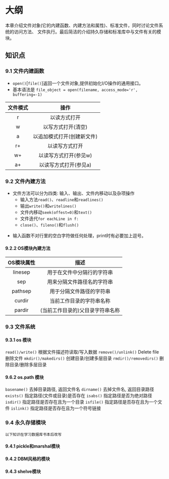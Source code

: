 # 大纲
本章介绍文件对象(它的内建函数、内建方法和属性)、标准文件，同时讨论文件系统的访问方法、
文件执行。最后简洁的介绍持久存储和标准库中与文件有关的模块。

## 知识点
### 9.1 文件内建函数
- `open()`[`file()`]返回一个文件对象,提供初始化I/O操作的通用接口。
- 基本语法是 `file_object = open(filename, access_mode='r', buffering=-1)`

|文件模式|操作|
|:-:|:-:|
|r|以读方式打开|
|w|以写方式打开(清空)|
|a|以追加模式打开(创建新文件)|
|r+|以读写方式打开|
|w+|以读写方式打开(参见w)|
|a+|以读写方式打开(参见a)|
### 9.2 文件內建方法
+ 文件方法可以分为四类: 输入、输出、文件内移动以及杂项操作
  - 输入方法`read()`、`readline`和`readlines()`
  - 输出`write()`和`writelines()`
  - 文件内移动`seek(offest=0)`和`text()`
  - 文件迭代`for eachLine in f:`
  - `close()`、`fileno()`和`flush()`
- 输入函数不对行里的空白字符做任何处理，print时有必要加上逗号。

#### 9.2.2 OS模块內建方法

|OS模块属性|描述|
|:-:|:-:|
|linesep|用于在文件中分隔行的字符串|
|sep|用来分隔文件路径名的字符串|
|pathsep|用于分隔文件路径的字符串|
|curdir|当前工作目录的字符串名称|
|pardir|(当前工作目录的)父目录字符串名称|

### 9.3 文件系统
#### 9.3.1 os 模块
`read()/write()` 根据文件描述符读取/写入数据
`remove()/unlink()` Delete file 删除文件
`mkdir()/makedirs()` 创建目录/创建多层目录
`rmdir()/removedirs()` 删除目录/删除多层目录
#### 9.6.2 os.path 模块
`basename()` 去掉目录路径, 返回文件名
`dirname()` 去掉文件名, 返回目录路径
`exists()` 指定路径(文件或目录)是否存在
`isabs()` 指定路径是否为绝对路径
`isdir()` 指定路径是否存在且为一个目录
`isfile()` 指定路径是否存在且为一个文件
`islink()` 指定路径是否存在且为一个符号链接

### 9.4 永久存储模块
`以下知识在学习数据库书本后改写`
#### 9.4.1 pickle和marshal模块
#### 9.4.2 DBM风格的模块
#### 9.4.3 shelve模块
